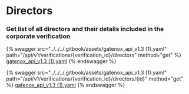 # Directors

### Get list of all directors and their details included in the corporate verification

{% swagger src="../../../.gitbook/assets/gatenox_api_v1.3 (1).yaml" path="/api/v1/verifications/{verification_id}/directors" method="get" %}
[gatenox_api_v1.3 (1).yaml](<../../../.gitbook/assets/gatenox_api_v1.3 (1).yaml>)
{% endswagger %}

{% swagger src="../../../.gitbook/assets/gatenox_api_v1.3 (1).yaml" path="/api/v1/verifications/{verification_id}/directors/{id}" method="get" %}
[gatenox_api_v1.3 (1).yaml](<../../../.gitbook/assets/gatenox_api_v1.3 (1).yaml>)
{% endswagger %}
